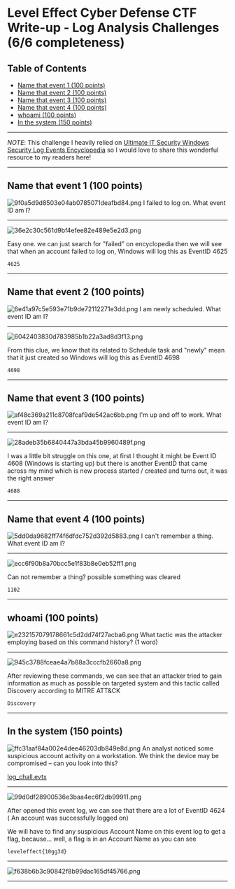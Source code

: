 # Level Effect Cyber Defense CTF Write-up - Log Analysis Challenges (6/6 completeness)
## Table of Contents

- [Name that event 1 (100 points)](#name-that-event-1-100-points)
- [Name that event 2 (100 points)](#name-that-event-2-100-points)
- [Name that event 3 (100 points)](#name-that-event-3-100-points)
- [Name that event 4 (100 points)](#name-that-event-4-100-points)
- [whoami (100 points)](#whoami-100-points)
- [In the system (150 points)](#in-the-system-150-points)

***
*NOTE*: This challenge I heavily relied on [Ultimate IT Security Windows Security Log Events Encyclopedia](https://www.ultimatewindowssecurity.com/securitylog/encyclopedia/) so I would love to share this wonderful resource to my readers here!
***
## Name that event 1 (100 points)
![9f0a5d9d8503e04ab0785071deafbd84.png](/resources/9f0a5d9d8503e04ab0785071deafbd84.png)
I failed to log on. What event ID am I?
***
![36e2c30c561d9bf4efee82e489e5e2d3.png](/resources/36e2c30c561d9bf4efee82e489e5e2d3.png)

Easy one. we can just search for "failed" on encyclopedia then we will see that when an account failed to log on, Windows will log this as EventID 4625

```
4625
```
***
## Name that event 2 (100 points)
![6e41a97c5e593e71b9de72112271e3dd.png](/resources/6e41a97c5e593e71b9de72112271e3dd.png)
I am newly scheduled. What event ID am I?
***
![6042403830d783985b1b22a3ad8d3f13.png](/resources/6042403830d783985b1b22a3ad8d3f13.png)

From this clue, we know that its related to Schedule task and "newly" mean that it just created so Windows will log this as EventID 4698

```
4698
```
***
## Name that event 3 (100 points)
![af48c369a211c8708fcaf9de542ac6bb.png](/resources/af48c369a211c8708fcaf9de542ac6bb.png)
I'm up and off to work. What event ID am I?
***
![28adeb35b6840447a3bda45b9960489f.png](/resources/28adeb35b6840447a3bda45b9960489f.png)

I was a little bit struggle on this one, at first I thought it might be Event ID 4608 (Windows is starting up) but there is another EventID that came across my mind which is new process started / created and turns out, it was the right answer

```
4688
```
***
## Name that event 4 (100 points)
![5dd0da9682ff74f6dfdc752d392d5883.png](/resources/5dd0da9682ff74f6dfdc752d392d5883.png)
I can't remember a thing. What event ID am I?
***
![ecc6f90b8a70bcc5e1f83b8e0eb52ff1.png](/resources/ecc6f90b8a70bcc5e1f83b8e0eb52ff1.png)

Can not remember a thing? possible something was cleared

```
1102
```
***
## whoami (100 points)
![e232157079178661c5d2dd74f27acba6.png](/resources/e232157079178661c5d2dd74f27acba6.png)
What tactic was the attacker employing based on this command history? (1 word)
***
![945c3788fceae4a7b88a3cccfb2660a8.png](/resources/945c3788fceae4a7b88a3cccfb2660a8.png)

After reviewing these commands, we can see that an attacker tried to gain information as much as possible on targeted system and this tactic called Discovery according to MITRE ATT&CK

```
Discovery
```
***
## In the system (150 points)
![ffc31aaf84a002e4dee46203db849e8d.png](/resources/ffc31aaf84a002e4dee46203db849e8d.png)
An analyst noticed some suspicious account activity on a workstation. We think the device may be compromised – can you look into this?

[log_chall.evtx](https://leveleffectcda.ctfd.io/files/1c5f28a4c20c7d14afa7a4a95b85746f/log_chall.evtx?token=eyJ1c2VyX2lkIjoxNTE0LCJ0ZWFtX2lkIjpudWxsLCJmaWxlX2lkIjozNX0.ZpP19w.y5J7aZCyHVNtSBfms9uM63IrqTM)
***
![99d0df28900536e3baa4ec6f2db99911.png](/resources/99d0df28900536e3baa4ec6f2db99911.png)

After opened this event log, we can see that there are a lot of EventID 4624 (	An account was successfully logged on)

We will have to find any suspicious Account Name on this event log to get a flag, because... well, a flag is in an Account Name as you can see

```
leveleffect{10gg3d}
```
***
![f638b6b3c90842f8b99dac165df45766.png](/resources/f638b6b3c90842f8b99dac165df45766.png)
***